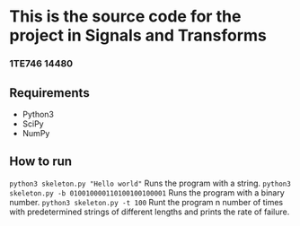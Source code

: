 # This is the source code for the project in Signals and Transforms
### 1TE746 14480

## Requirements
* Python3
* SciPy
* NumPy

## How to run
`python3 skeleton.py "Hello world"`
Runs the program with a string.
`python3 skeleton.py -b 010010000110100100100001`
Runs the program with a binary number.
`python3 skeleton.py -t 100`
Runt the program n number of times with predetermined strings of different lengths and prints the rate of failure.
